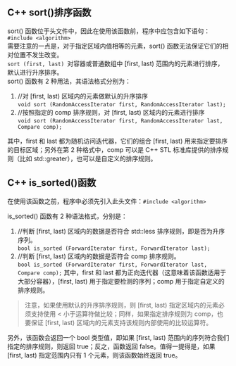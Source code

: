 ## C++ sort()排序函数
sort() 函数位于<algorithm>头文件中，因此在使用该函数前，程序中应包含如下语句：`#include <algorithm>`  
需要注意的一点是，对于指定区域内值相等的元素，sort() 函数无法保证它们的相对位置不发生改变。  
`sort (first, last)	`对容器或普通数组中 [first, last) 范围内的元素进行排序，默认进行升序排序。  
sort() 函数有 2 种用法，其语法格式分别为：  
  1. //对 [first, last) 区域内的元素做默认的升序排序  
     `void sort (RandomAccessIterator first, RandomAccessIterator last);`
  2. //按照指定的 comp 排序规则，对 [first, last) 区域内的元素进行排序  
  `void sort (RandomAccessIterator first, RandomAccessIterator last, Compare comp);`  
  
其中，first 和 last 都为随机访问迭代器，它们的组合 [first, last) 用来指定要排序的目标区域；另外在第 2 种格式中，comp 可以是 C++ STL 标准库提供的排序规则（比如 std::greater<T>），也可以是自定义的排序规则。


## C++ is_sorted()函数
在使用该函数之前，程序中必须先引入此头文件：`#include <algorithm>`

is_sorted() 函数有 2 种语法格式，分别是：
  
1. //判断 [first, last) 区域内的数据是否符合 std::less<T> 排序规则，即是否为升序序列。  
  `bool is_sorted (ForwardIterator first, ForwardIterator last);  `
2. //判断 [first, last) 区域内的数据是否符合 comp 排序规则。  
`bool is_sorted (ForwardIterator first, ForwardIterator last, Compare comp);`
其中，first 和 last 都为正向迭代器（这意味着该函数适用于大部分容器），[first, last) 用于指定要检测的序列；comp 用于指定自定义的排序规则。
> 注意，如果使用默认的升序排序规则，则 [first, last) 指定区域内的元素必须支持使用 < 小于运算符做比较；同样，如果指定排序规则为 comp，也要保证 [first, last) 区域内的元素支持该规则内部使用的比较运算符。  

  另外，该函数会返回一个 bool 类型值，即如果 [first, last) 范围内的序列符合我们指定的排序规则，则返回 true；反之，函数返回 false。值得一提得是，如果 [first, last) 指定范围内只有 1 个元素，则该函数始终返回 true。                                                                  
